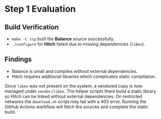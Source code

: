# Step 1 Evaluation
## Build Verification

- `make -C tcp` built the **Balance** source successfully.
- `./configure` for **Hitch** failed due to missing dependencies (`libev`).

## Findings

- Balance is small and compiles without external dependencies.
- Hitch requires additional libraries which complicates static compilation.


Since `libev` was not present on the system, a vendored copy is now managed
under `vendor/libev`. The helper scripts there build a static library so Hitch
can be linked without external dependencies. On restricted networks the
`download.sh` script may fail with a 403 error. Running the GitHub Actions
workflow will fetch the sources and complete the static build.
